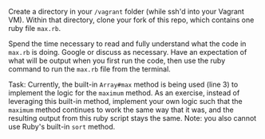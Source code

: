 Create a directory in your `/vagrant` folder (while ssh'd into your Vagrant VM). Within that directory, clone your fork of this repo, which contains one ruby file `max.rb`.

Spend the time necessary to read and fully understand what the code in `max.rb` is doing. Google or discuss as necessary. Have an expectation of what will be output when you first run the code, then use the ruby command to run the `max.rb` file from the terminal. 

Task: Currently, the built-in `Array#max` method is being used (line 3) to implement the logic for the `maximum` method. As an exercise, instead of leveraging this built-in method, implement your own logic such that the `maximum` method continues to work the same way that it was, and the resulting output from this ruby script stays the same. Note: you also cannot use Ruby's built-in `sort` method.